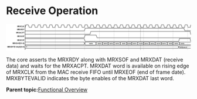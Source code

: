 # Receive Operation

![](GUID-D3E522BF-E519-44C3-BE6B-90381DC2B971-low.png "Receive Operation")

The core asserts the MRXRDY along with MRXSOF and MRXDAT \(receive data\) and waits for the MRXACPT. MRXDAT word is available on rising edge of MRXCLK from the MAC receive FIFO until MRXEOF \(end of frame date\). MRXBYTEVALID indicates the byte enables of the MRXDAT last word.

**Parent topic:**[Functional Overview](GUID-64ADE1DA-9F8F-4AE4-8662-BFB56B9E9D2A.md)


